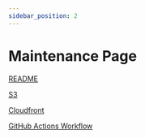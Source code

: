 ```yaml
---
sidebar_position: 2
---
```


# Maintenance Page

[README](https://github.com/struds/ops-cookbook/blob/main/docs/recipes/code/maintenance_page/README.md)

[S3](https://github.com/struds/ops-cookbook/blob/main/docs/recipes/code/maintenance_page/s3.tf)

[Cloudfront](https://github.com/struds/ops-cookbook/blob/main/docs/recipes/code/maintenance_page/cloudfront.tf)

[GitHub Actions Workflow](https://github.com/struds/ops-cookbook/blob/main/docs/recipes/code/maintenance_page/workflows/maintenance-page.yml)



